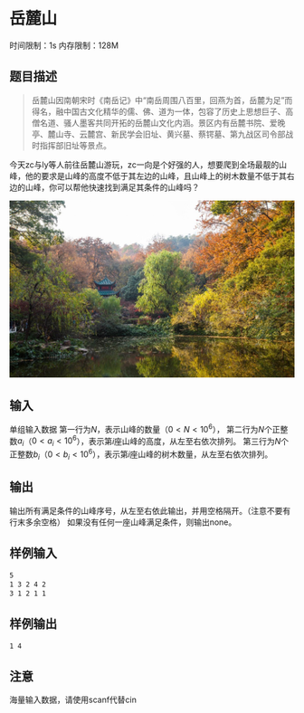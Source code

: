 # 岳麓山

时间限制：1s 内存限制：128M

## 题目描述

>岳麓山因南朝宋时《南岳记》中“南岳周围八百里，回燕为首，岳麓为足”而得名，融中国古文化精华的儒、佛、道为一体，包容了历史上思想巨子、高僧名道、骚人墨客共同开拓的岳麓山文化内涵。景区内有岳麓书院、爱晚亭、麓山寺、云麓宫、新民学会旧址、黄兴墓、蔡锷墓、第九战区司令部战时指挥部旧址等景点。

今天zc与ly等人前往岳麓山游玩，zc一向是个好强的人，想要爬到全场最靓的山峰，他的要求是山峰的高度不低于其左边的山峰，且山峰上的树木数量不低于其右边的山峰，你可以帮他快速找到满足其条件的山峰吗？

![](1.jpg)

## 输入

单组输入数据
第一行为$N$，表示山峰的数量（$0<N<10^6$），
第二行为$N$个正整数$a_i$（$0<a_i<10^6$），表示第$i$座山峰的高度，从左至右依次排列。
第三行为$N$个正整数$b_i$（$0<b_i<10^6$），表示第$i$座山峰的树木数量，从左至右依次排列。


## 输出

输出所有满足条件的山峰序号，从左至右依此输出，并用空格隔开。（注意不要有行末多余空格）
如果没有任何一座山峰满足条件，则输出none。

## 样例输入

```
5
1 3 2 4 2
3 1 2 1 1
```

## 样例输出

```
1 4
```

## 注意

海量输入数据，请使用scanf代替cin